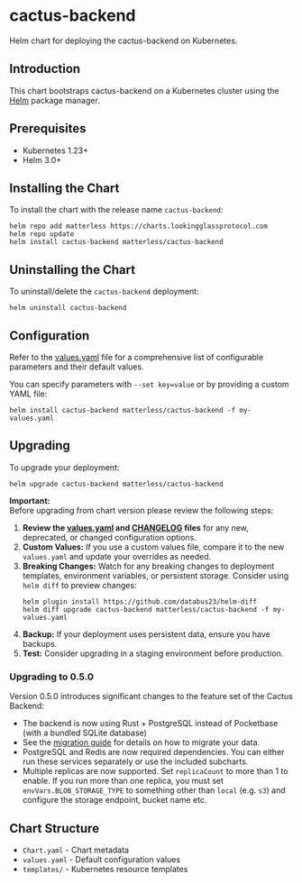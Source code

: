 # cactus-backend

Helm chart for deploying the cactus-backend on Kubernetes.

## Introduction

This chart bootstraps cactus-backend on a Kubernetes cluster using the [Helm](https://helm.sh/) package manager.

## Prerequisites

- Kubernetes 1.23+
- Helm 3.0+

## Installing the Chart

To install the chart with the release name `cactus-backend`:

```console
helm repo add matterless https://charts.lookingglassprotocol.com
helm repo update
helm install cactus-backend matterless/cactus-backend
```

## Uninstalling the Chart

To uninstall/delete the `cactus-backend` deployment:

```console
helm uninstall cactus-backend
```

## Configuration

Refer to the [values.yaml](./values.yaml) file for a comprehensive list of configurable parameters and their default values.

You can specify parameters with `--set key=value` or by providing a custom YAML file:

```console
helm install cactus-backend matterless/cactus-backend -f my-values.yaml
```

## Upgrading

To upgrade your deployment:

```console
helm upgrade cactus-backend matterless/cactus-backend
```

**Important:**  
Before upgrading from chart version please review the following steps:

1. **Review the [values.yaml](./values.yaml) and [CHANGELOG](./CHANGELOG.md) files** for any new, deprecated, or changed configuration options.
2. **Custom Values:** If you use a custom values file, compare it to the new `values.yaml` and update your overrides as needed.
3. **Breaking Changes:** Watch for any breaking changes to deployment templates, environment variables, or persistent storage. Consider using `helm diff` to preview changes:
   ```console
   helm plugin install https://github.com/databus23/helm-diff
   helm diff upgrade cactus-backend matterless/cactus-backend -f my-values.yaml
   ```
4. **Backup:** If your deployment uses persistent data, ensure you have backups.
5. **Test:** Consider upgrading in a staging environment before production.

### Upgrading to 0.5.0

Version 0.5.0 introduces significant changes to the feature set of the Cactus Backend:

* The backend is now using Rust + PostgreSQL instead of Pocketbase (with a bundled
  SQLite database)
* See the [migration guide](./pocketbase-migration.md) for details on how to migrate your data.
* PostgreSQL and Redis are now required dependencies. You can either run these services
  separately or use the included subcharts.
* Multiple replicas are now supported. Set `replicaCount` to more than 1 to enable.
  If you run more than one replica, you must set `envVars.BLOB_STORAGE_TYPE` to
  something other than `local` (e.g. `s3`) and configure the storage endpoint, bucket
  name etc.

## Chart Structure

- `Chart.yaml` - Chart metadata
- `values.yaml` - Default configuration values
- `templates/` - Kubernetes resource templates
